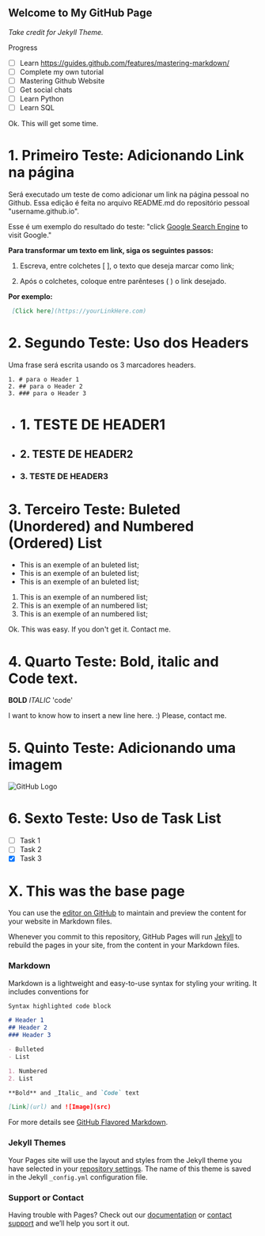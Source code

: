 ## Welcome to My GitHub Page
_Take credit for Jekyll Theme._

Progress
- [ ] Learn https://guides.github.com/features/mastering-markdown/
- [ ] Complete my own tutorial
- [ ] Mastering Github Website
- [ ] Get social chats
- [ ] Learn Python
- [ ] Learn SQL

Ok. This will get some time.

# 1. Primeiro Teste: Adicionando Link na página

Será executado um teste de como adicionar um link na página pessoal no Github. Essa edição é feita no arquivo README.md do repositório pessoal "username.github.io".

Esse é um exemplo do resultado do teste: "click [Google Search Engine](https://www.google.com/) to visit Google."

**Para transformar um texto em link, siga os seguintes passos:**

 1. Escreva, entre colchetes \[ ], o texto que deseja marcar como link;

 2. Após o colchetes, coloque entre parênteses \( ) o link desejado.


**Por exemplo:**

```markdown
 [Click here](https://yourLinkHere.com)
```

# 2. Segundo Teste: Uso dos Headers

Uma frase será escrita usando os 3 marcadores headers.

```
1. # para o Header 1
2. ## para o Header 2
3. ### para o Header 3
```

- # 1. TESTE DE HEADER1
- ## 2. TESTE DE HEADER2
- ### 3. TESTE DE HEADER3

# 3. Terceiro Teste: Buleted (Unordered) and Numbered (Ordered) List

- This is an exemple of an buleted list;
- This is an exemple of an buleted list;
- This is an exemple of an buleted list;

1. This is an exemple of an numbered list;
2. This is an exemple of an numbered list;
3. This is an exemple of an numbered list;

Ok. This was easy. If you don't get it. Contact me.

# 4. Quarto Teste: Bold, italic and Code text.

**BOLD**
_ITALIC_
'code'

I want to know how to insert a new line here. :)
Please, contact me.

# 5. Quinto Teste: Adicionando uma imagem

![GitHub Logo](https://cdn0.tnwcdn.com/wp-content/blogs.dir/1/files/2018/03/GitHub-brave-hed-796x418.jpg)

# 6. Sexto Teste: Uso de Task List

- [ ] Task 1
- [ ] Task 2
- [x] Task 3

# X. This was the base page

You can use the [editor on GitHub](https://github.com/alvaro-costa/alvaro-costa.github.io/edit/master/README.md) to maintain and preview the content for your website in Markdown files.

Whenever you commit to this repository, GitHub Pages will run [Jekyll](https://jekyllrb.com/) to rebuild the pages in your site, from the content in your Markdown files.

### Markdown

Markdown is a lightweight and easy-to-use syntax for styling your writing. It includes conventions for

```markdown
Syntax highlighted code block

# Header 1
## Header 2
### Header 3

- Bulleted
- List

1. Numbered
2. List

**Bold** and _Italic_ and `Code` text

[Link](url) and ![Image](src)
```

For more details see [GitHub Flavored Markdown](https://guides.github.com/features/mastering-markdown/).

### Jekyll Themes

Your Pages site will use the layout and styles from the Jekyll theme you have selected in your [repository settings](https://github.com/alvaro-costa/alvaro-costa.github.io/settings). The name of this theme is saved in the Jekyll `_config.yml` configuration file.

### Support or Contact

Having trouble with Pages? Check out our [documentation](https://help.github.com/categories/github-pages-basics/) or [contact support](https://github.com/contact) and we’ll help you sort it out.
